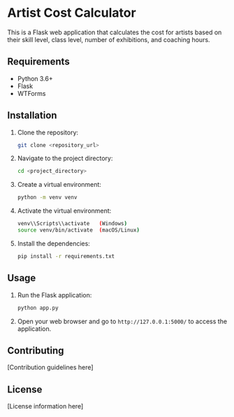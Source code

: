# Artist Cost Calculator

This is a Flask web application that calculates the cost for artists based on their skill level, class level, number of exhibitions, and coaching hours.

## Requirements

- Python 3.6+
- Flask
- WTForms

## Installation

1.  Clone the repository:

    ```bash
    git clone <repository_url>
    ```
2.  Navigate to the project directory:

    ```bash
    cd <project_directory>
    ```
3.  Create a virtual environment:

    ```bash
    python -m venv venv
    ```
4.  Activate the virtual environment:

    ```bash
    venv\\Scripts\\activate   (Windows)
    source venv/bin/activate  (macOS/Linux)
    ```
5.  Install the dependencies:

    ```bash
    pip install -r requirements.txt
    ```

## Usage

1.  Run the Flask application:

    ```bash
    python app.py
    ```
2.  Open your web browser and go to `http://127.0.0.1:5000/` to access the application.

## Contributing

[Contribution guidelines here]

## License

[License information here]
